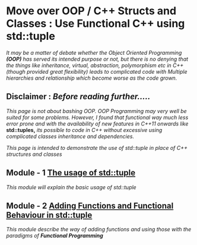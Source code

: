 # Move over OOP / C++ Structs and Classes : Use Functional C++ using std::tuple

*It may be a matter of debate whether the Object Oriented Programming __(OOP)__   has served its intended purpose or not, but there is no denying that the things like inheritance, virtual, abstraction, polymorphism etc in C++ (though provided great flexibility) leads to complicated code with Multiple hierarchies and relationship which become worse as the code grown.*

## Disclaimer : *Before reading further.....*

*This page is not about bashing OOP. OOP Programming may very well be suited for some problems. However, I found that functional way much less error prone and with the availability of new features in C++11 onwards like* **std::tuples,** *its possible to code in C++ without excessive using complicated classes inheritance and dependencies.*

*This page is intended to demonstrate the use of std::tuple in place of C++ structures and classes*

## Module - 1 [The usage of std::tuple](https://github.com/Rapid-9/Move_over_OO_Functional_Tuples/tree/master/Usage%20of%20tuples)
*This module will explain the basic usage of std::tuple*

## Module - 2 [Adding Functions and Functional Behaviour in std::tuple ](https://github.com/Rapid-9/Move_over_OO_Functional_Tuples/tree/master/Functional_Tuples)
*This module describe the way of adding functions and using those with the paradigms of __Functional Programming__*
